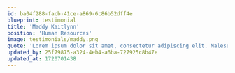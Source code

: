 ```yaml
---
id: ba04f288-facb-41ce-a869-6c86b52dff4e
blueprint: testimonial
title: 'Maddy Kaitlynn'
position: 'Human Resources'
image: testimonials/maddy.png
quote: 'Lorem ipsum dolor sit amet, consectetur adipiscing elit. Malesuada interdum mi tortor nascetur at cursus. Donec cursus dis ut habitasse amet. Donec pretium, mauris, mauris eget vulputate tempor, aliquam. Ultricies feugiat nulla nibh rhoncus, porttitor ornare ipsum enim.'
updated_by: 25f79875-a324-4eb4-a6ba-727925c8b47e
updated_at: 1720701438
---
```

